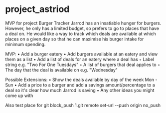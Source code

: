 # project_astriod


MVP for project
Burger Tracker
Jarrod has an insatiable hunger for burgers. However, he only has a limited budget, so prefers to go to places that have a deal on. He would like a way to track which deals are available at which places on a given day so that he can maximise his burger intake for minimum spending.

MVP:
	•	Add a burger eatery
	•	Add burgers available at an eatery and view them as a list
	•	Add a list of deals for an eatery where a deal has
	◦	Label string e.g. "Two For One Tuesdays"
	◦	A list of burgers that deal applies to
	◦	The day that the deal is available on e.g. "Wednesday"

Possible Extensions:
	•	Show the deals available by day of the week Mon - Sun
	•	Add a price to a burger and add a savings amount/percentage to a deal so it's clear how much Jarrod is saving
	•	Any other ideas you might come up with

Also test place for git block_push
	1.git remote set-url --push origin no_push
